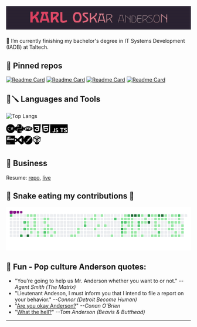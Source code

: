 
![karl-oskar-anderson](./gif/karl-oskar-anderson-1200px-152px.gif)
---

🌱 I’m currently finishing my bachelor's degree in IT Systems Development (IADB) at Taltech.


📌 Pinned repos
---
[![Readme Card](https://github-readme-stats.vercel.app/api/pin/?username=oskar-anderson&repo=Tempsens)](https://github.com/oskar-anderson/Tempsens)
[![Readme Card](https://github-readme-stats.vercel.app/api/pin/?username=oskar-anderson&repo=maanteeamet-timescanner)](https://github.com/oskar-anderson/maanteeamet-timescanner)
[![Readme Card](https://github-readme-stats.vercel.app/api/pin/?username=oskar-anderson&repo=Kapsas)](https://github.com/oskar-anderson/Kapsas)
[![Readme Card](https://github-readme-stats.vercel.app/api/pin/?username=oskar-anderson&repo=MinimumSpanningTree)](https://github.com/oskar-anderson/MinimumSpanningTree)


🐍🪛 Languages and Tools
---
![Top Langs](https://github-readme-stats.vercel.app/api/top-langs/?username=oskar-anderson&layout=compact&custom_title=Top+5+languages&langs_count=8&hide=scss)

<!-- 
Icons from https://simpleicons.org/ 
-->
<img align="left" alt="csharp" src="./img/csharp.svg" width="24px">
<img align="left" alt="python" src="./img/python.svg" width="24px">
<img align="left" alt="php" src="./img/php.svg" width="24px">

<img align="left" alt="css3" src="./img/css3.svg" width="24px">
<img align="left" alt="html5" src="./img/html5.svg" width="24px">
<img align="left" alt="javascript" src="./img/javascript.svg" width="24px">
<img align="left" alt="typescript" src="./img/typescript.svg" width="24px">

&nbsp;  <!-- br element did not work, weird ... -->

<img align="left" alt="jetbrains" src="./img/jetbrains.svg" width="24px">
<img align="left" alt="visualstudiocode" src="./img/visualstudiocode.svg" width="24px">
<img align="left" alt="postman" src="./img/postman.svg" width="24px">
<img align="left" alt="virtualbox" src="./img/virtualbox.svg" width="24px"><br><br>

💼 Business
---
Resume: [repo](https://github.com/oskar-anderson/CV), [live](https://oskar-anderson.github.io/CV/)

🐍 Snake eating my contributions 🐍
---
![Contribution](./gif/github-contribution-grid-snake.gif)

💬 Fun - Pop culture Anderson quotes:
---
* "You're going to help us Mr. Anderson whether you want to or not." <cite>--Agent Smith (The Matrix)</cite>
* "Lieutenant Andeson, I must inform you that I intend to file a report on your behavior." <cite>--Connor (Detroit Become Human)</cite>
* "[Are you okay Anderson?](https://www.youtube.com/watch?v=Owrj4i2rpwc&t=112s)" <cite>--Conan O'Brien</cite>
* "[What the hell?](https://youtu.be/DczunJjH47U?t=249)" <cite>--Tom Anderson (Beavis & Butthead)</cite> 
<!-- possible new one https://www.anisearch.com/character/95265,anderson -->
---
[^1]: [This](https://raw.githubusercontent.com/oskar-anderson/oskar-anderson/main/gif/karl-oskar-anderson.mp4) was supposed to be animated, but Github did not like that. Done with [Kapsas.](https://github.com/oskar-anderson/Kapsas)

<!--
**oskar-anderson/oskar-anderson** is a ✨ _special_ ✨ repository because its `README.md` (this file) appears on your GitHub profile.

Here are some ideas to get you started:

- 🔭 I’m currently working on ...
- 🌱 I’m currently learning ...
- 👯 I’m looking to collaborate on ...
- 🤔 I’m looking for help with ...
- 💬 Ask me about ...
- 📫 How to reach me: ...
- 😄 Pronouns: ...
- ⚡ Fun fact: ...

https://emojipedia.org
-->
